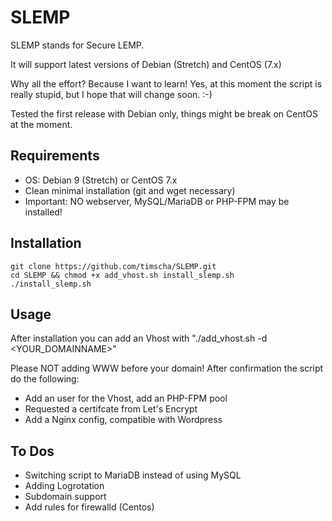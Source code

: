 # SLEMP

SLEMP stands for Secure LEMP.

It will support latest versions of Debian (Stretch) and CentOS (7.x)

Why all the effort? Because I want to learn! Yes, at this moment the script is really stupid, but I hope that will change soon. :-)

Tested the first release with Debian only, things might be break on CentOS at the moment.

## Requirements

- OS: Debian 9 (Stretch) or CentOS 7.x
- Clean minimal installation (git and wget necessary)
- Important: NO webserver, MySQL/MariaDB or PHP-FPM may be installed!

## Installation

```
git clone https://github.com/timscha/SLEMP.git
cd SLEMP && chmod +x add_vhost.sh install_slemp.sh
./install_slemp.sh
```

## Usage

After installation you can add an Vhost with "./add_vhost.sh -d <YOUR_DOMAINNAME>"

Please NOT adding WWW before your domain! After confirmation the script do the following:

- Add an user for the Vhost, add an PHP-FPM pool
- Requested a certifcate from Let's Encrypt
- Add a Nginx config, compatible with Wordpress

## To Dos

- Switching script to MariaDB instead of using MySQL
- Adding Logrotation
- Subdomain support
- Add rules for firewalld (Centos)
